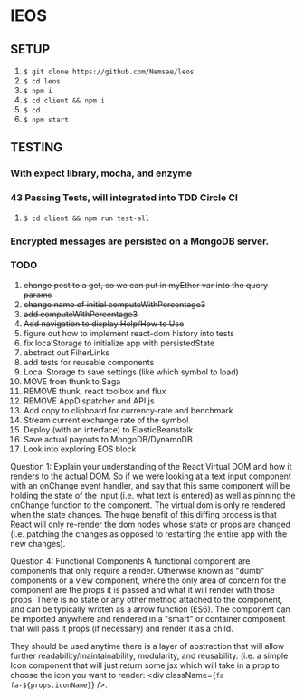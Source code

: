 # lEOS

## SETUP
1. `$ git clone https://github.com/Nemsae/leos`
2. `$ cd leos`
3. `$ npm i`
4. `$ cd client && npm i`
5. `$ cd..`
6. `$ npm start`

## TESTING
### With expect library, mocha, and enzyme
### 43 Passing Tests, will integrated into TDD Circle CI
1. `$ cd client && npm run test-all`

### Encrypted messages are persisted on a MongoDB server.

### TODO
1. ~~change post to a get, so we can put in myEther var into the query params~~
1. ~~change name of initial computeWithPercentage3~~
1. ~~add computeWithPercentage3~~
1. ~~Add navigation to display Help/How to Use~~
1. figure out how to implement react-dom history into tests
1. fix localStorage to initialize app with persistedState
1. abstract out FilterLinks
1. add tests for reusable components
1. Local Storage to save settings (like which symbol to load)
1. MOVE from thunk to Saga
1. REMOVE thunk, react toolbox and flux
1. REMOVE AppDispatcher and API.js
1. Add copy to clipboard for currency-rate and benchmark
1. Stream current exchange rate of the symbol
1. Deploy (with an interface) to ElasticBeanstalk
1. Save actual payouts to MongoDB/DynamoDB
1. Look into exploring EOS block

Question 1: Explain your understanding of the React Virtual DOM and how it renders to the actual DOM.
So if we were looking at a text input component with an onChange event handler, and say that this same component will be holding the state of the input (i.e. what text is entered) as well as pinning the onChange function to the component. The virtual dom is only re rendered when the state changes. The huge benefit of this diffing process is that React will only re-render the dom nodes whose state or props are changed (i.e. patching the changes as opposed to restarting the entire app with the new changes).

Question 4: Functional Components
A functional component are components that only require a render. Otherwise known as "dumb" components or a view component, where the only area of concern for the component are the props it is passed and what it will render with those props. There is no state or any other method attached to the component, and can be typically written as a arrow function (ES6). The component can be imported anywhere and rendered in a "smart" or container component that will pass it props (if necessary) and render it as a child.

They should be used anytime there is a layer of abstraction that will allow further readability/maintainability, modularity, and reusability. (i.e. a simple Icon component that will just return some jsx which will take in a prop to choose the icon you want to render: <div className={`fa fa-${props.iconName}`} />.
